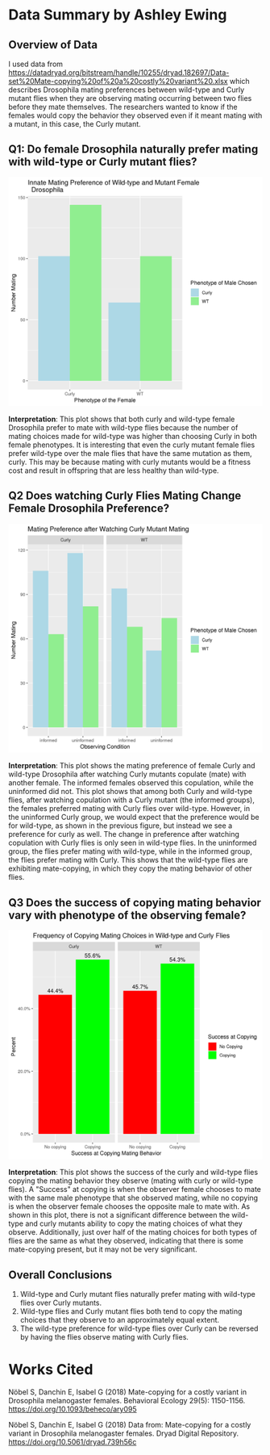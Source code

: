 # Data Summary by Ashley Ewing

## Overview of Data
I used data from https://datadryad.org/bitstream/handle/10255/dryad.182697/Data-set%20Mate-copying%20of%20a%20costly%20variant%20.xlsx which describes Drosophila mating preferences between wild-type and Curly mutant flies when they are observing mating occurring between two flies before they mate themselves. The researchers wanted to know if the females would copy the behavior they observed even if it meant mating with a mutant, in this case, the Curly mutant.

## Q1: Do female Drosophila naturally prefer mating with wild-type or Curly mutant flies?

![Plot 1](Natural_Mating_Pref.png)

**Interpretation**: This plot shows that both curly and wild-type female Drosophila prefer to mate with wild-type flies because the number of mating choices made for wild-type was higher than choosing Curly in both female phenotypes. It is interesting that even the curly mutant female flies prefer wild-type over the male flies that have the same mutation as them, curly. This may be because mating with curly mutants would be a fitness cost and result in offspring that are less healthy than wild-type.

## Q2 Does watching Curly Flies Mating Change Female Drosophila Preference?
![Plot 2](Watching_Curly.png)

**Interpretation**: This plot shows the mating preference of female Curly and wild-type Drosophila after watching Curly mutants copulate (mate) with another female. The informed females observed this copulation, while the uninformed did not. This plot shows that among both Curly and wild-type flies, after watching copulation with a Curly mutant (the informed groups), the females preferred mating with Curly flies over wild-type. However, in the uninformed Curly group, we would expect that the preference would be for wild-type, as shown in the previous figure, but instead we see a preference for curly as well. The change in preference after watching copulation with Curly flies is only seen in wild-type flies. In the uninformed group, the flies prefer mating with wild-type, while in the informed group, the flies prefer mating with Curly. This shows that the wild-type flies are exhibiting mate-copying, in which they copy the mating behavior of other flies.


## Q3 Does the success of copying mating behavior vary with phenotype of the observing female?

![Plot 3](Copying_Success.png)


**Interpretation**: This plot shows the success of the curly and wild-type flies copying the mating behavior they observe (mating with curly or wild-type flies). A "Success" at copying is when the observer female chooses to mate with the same male phenotype that she observed mating, while no copying is when the observer female chooses the opposite male to mate with. As shown in this plot, there is not a significant difference between the wild-type and curly mutants ability to copy the mating choices of what they observe. Additionally, just over half of the mating choices for both types of flies are the same as what they observed, indicating that there is some mate-copying present, but it may not be very significant.  

## Overall Conclusions
1. Wild-type and Curly mutant flies naturally prefer mating with wild-type flies over Curly mutants.
2. Wild-type flies and Curly mutant flies both tend to copy the mating choices that they observe to an approximately equal extent.
3. The wild-type preference for wild-type flies over Curly can be reversed by having the flies observe mating with Curly flies.

# Works Cited
Nöbel S, Danchin E, Isabel G (2018) Mate-copying for a costly variant in Drosophila melanogaster females. Behavioral Ecology 29(5): 1150-1156. https://doi.org/10.1093/beheco/ary095

Nöbel S, Danchin E, Isabel G (2018) Data from: Mate-copying for a costly variant in Drosophila melanogaster females. Dryad Digital Repository. https://doi.org/10.5061/dryad.739h56c
